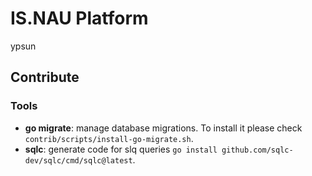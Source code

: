 # IS.NAU Platform
ypsun
## Contribute

### Tools
- **go migrate**: manage database migrations. To install it please check `contrib/scripts/install-go-migrate.sh`.
- **sqlc**: generate code for slq queries `go install github.com/sqlc-dev/sqlc/cmd/sqlc@latest`.